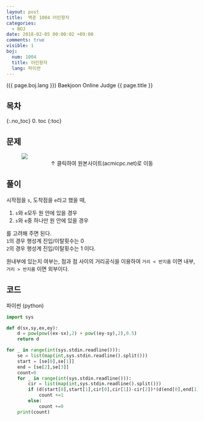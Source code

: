 ```yaml
---
layout: post
title:  백준 1004 어린왕자
categories:
  - BOJ
date: 2018-02-05 00:00:02 +09:00
comments: true
visible: 1
boj:
  num: 1004
  title: 어린왕자
  lang: 파이썬
---
```


({{ page.boj.lang }}) Baekjoon Online Judge {{ page.title }}

## 목차
{:.no_toc}
0. toc
{:toc}
## 문제

<figure>
<a href="https://www.acmicpc.net/problem/{{ page.boj.num }}" target="_blank">
<img src="/assets/posts/boj/{{ page.boj.num }}.png"></a>
<figcaption align="middle">
&uarr; 클릭하여 원본사이트(acmicpc.net)로 이동
</figcaption>
</figure>

## 풀이
시작점을 `s`, 도착점을 `e`라고 했을 때,
1. `s`와 `e`모두 원 안에 있을 경우
2. `s`와 `e`중 하나만 원 안에 있을 경우

를 고려해 주면 된다. <br />
`1`의 경우 행성계 진입/이탈횟수는 0 <br />
`2`의 경우 행성계 진입/이탈횟수는 1 이다.

원내부에 있는지 여부는, 점과 점 사이의 거리공식을 이용하여 `거리 < 반지름` 이면 내부, `거리 > 반지름` 이면 외부이다. <br />

## 코드
파이썬 (python)
```py
import sys

def d(sx,sy,ex,ey):
    d = pow(pow((ex-sx),2) + pow((ey-sy),2),0.5)
    return d

for _ in range(int(sys.stdin.readline())):
    se = list(map(int,sys.stdin.readline().split()))
    start = [se[0],se[1]]
    end = [se[2],se[3]]
    count=0
    for _ in range(int(sys.stdin.readline())):
        cir = list(map(int,sys.stdin.readline().split()))
        if (d(start[0],start[1],cir[0],cir[1])-cir[2])*(d(end[0],end[1],cir[0],cir[1])-cir[2])<0: # 두점 중 하나만 내부
            count +=1
        else:
            count +=0
    print(count)
```
